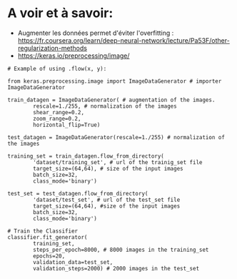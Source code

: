 # A voir et à savoir: 
* Augmenter les données permet d'éviter l'overfitting : https://fr.coursera.org/learn/deep-neural-network/lecture/Pa53F/other-regularization-methods
* https://keras.io/preprocessing/image/

```
# Example of using .flow(x, y):

from keras.preprocessing.image import ImageDataGenerator # importer ImageDataGenerator 

train_datagen = ImageDataGenerator( # augmentation of the images. 
        rescale=1./255, # normalization of the images 
        shear_range=0.2,
        zoom_range=0.2,
        horizontal_flip=True)

test_datagen = ImageDataGenerator(rescale=1./255) # normalization of the images 

training_set = train_datagen.flow_from_directory(
        'dataset/training_set', # url of the trainig_set file
        target_size=(64,64), # size of the input images 
        batch_size=32,
        class_mode='binary')

test_set = test_datagen.flow_from_directory(
        'dataset/test_set', # url of the test_set file
        target_size=(64,64), #size of the input images 
        batch_size=32,
        class_mode='binary')

# Train the Classifier 
classifier.fit_generator(
        training_set,
        steps_per_epoch=8000, # 8000 images in the training_set 
        epochs=20,
        validation_data=test_set,
        validation_steps=2000) # 2000 images in the test_set 
 ```
